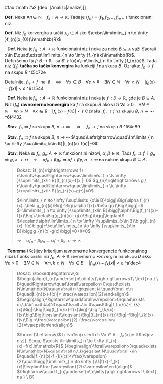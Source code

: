 #fax #math #a2 [deo [[Analiza|analize]]]
$\:$

**Def**. Neka $\forall n\in\mathbb{N}\quad f_{n}\,:A\to\mathbb{R}$. Tada je $(f_{n})=(f_{1},\,f_{2},\,\dots,\,f_{n},\dots)$ funkcionalni niz.

**Def**. Niz $f_{n}$ konvergira u tački $x_{0}\in A$ ako $\exists\lim\limits_{ n \to \infty }f_{n}(x_{0})\in\mathbb{R}$

$\:$
**Def.** Neka je $f_{n}\ :A\to\mathbb{R}$ funkcionalni niz i neka za neko $B\subseteq A$ važi $\forall x\in B\quad\exists\lim\limits_{ n \to \infty }f_{n}(x)\in\mathbb{R}$.
Definišemo fju $f:\ B\to \mathbb{R}\ \:$ sa $\ \:f(x)=\lim\limits_{ n \to \infty }f_{n}(x)$.
Tada niz $(f_{n})$ **tačka po tačku konvergira** ka funkciji $f$ na skupu $B$.
Oznaka: $f_{n}\to f$ na skupu $B$ ^05c72e

Detaljnije,
$f_{n}\to f\ \text{ na }\ B\quad\Leftrightarrow\quad\forall x\in B\quad \forall\varepsilon>0\quad\exists N\in\mathbb{N}\quad\forall n\geqslant N\quad|f_{n}(x)-f(x)|<\varepsilon$ ^641544

$\:$
**Def**. Neka je $f_{n}\ :A\to\mathbb{R}$ funkcionalni niz i neka je $f\,:B\to\mathbb{R}$, gde je $B\subseteq A$.
Niz $(f_{n})$ **ravnomerno konvergira** ka $f$ na skupu $B$ ako važi $\forall\varepsilon>0\quad\exists N\in\mathbb{N}\quad\forall n\geqslant N\quad\forall x\in B\quad|f_{n}(x)-f(x)|<\varepsilon$
Oznaka: $f_{n}\rightrightarrows f$ na skupu $B$, $n\to\infty$ ^6f4432

$\:$
**Stav**. $f_{n}\rightrightarrows f$ na skupu $B$, $n\to\infty$ $\quad\Rightarrow\quad$ $f_{n}\to f$ na skupu $B$ ^f64c89

$\:$
**Stav**. $f_{n}\rightrightarrows f$ na skupu $B$, $n\to\infty$ $\quad\Leftrightarrow\quad\lim\limits_{ n \to \infty }\sup\limits_{x\in B}|f_{n}(x)-f(x)|=0$


$\:$
**Stav**. Neka su $f_{n},\,g_{n}:\,A\to \mathbb{R}$ funkcionalni nizovi, $\alpha,\,\beta\in\mathbb{R}$. Tada $f_{n}\rightrightarrows f\ \text{ i }\ g_{n}\rightrightarrows g,\ n\to\infty\quad\Rightarrow\quad\alpha f_{n}+\beta g_{n}\rightrightarrows\alpha f+\beta g,\ n\to\infty$
na nekom skupu $B\subseteq A$.

> Dokaz:
> $f_{n}\rightrightarrows f,\ n\to\infty\quad\Rightarrow\quad\lim\limits_{ n \to \infty }\sup\limits_{x\in B}|f_{n}(x)-f(x)|=0$
> $g_{n}\rightrightarrows g,\ n\to\infty\quad\Rightarrow\quad\lim\limits_{ n \to \infty }\sup\limits_{x\in B}|g_{n}(x)-g(x)|=0$
> 
> $\lim\limits_{ n \to \infty }\sup\limits_{x\in B}\bigg|\Big(\alpha f_{n}(x)+\beta g_{n}(x)\Big)-\Big(\alpha f(x)+\beta g(x)\Big)\bigg|=$
> $=\lim\limits_{ n \to \infty }\sup\limits_{x\in B}\bigg|\alpha\Big(f_{n}(x)-f(x)\Big)+\beta\Big(g_{n}(x)- g(x)\Big)\bigg|\leqslant$
> $\leqslant\alpha\lim\limits_{ n \to \infty }\sup\limits_{x\in B}\bigg|f_{n}(x)-f(x)\bigg|+\beta\lim\limits_{ n \to \infty }\sup\limits_{x\in B}\bigg|g_{n}(x)-g(x)\bigg|=0+0=0$
> 
> $\Rightarrow\quad\alpha f_{n}+\beta g_{n}\rightrightarrows\alpha f+\beta g,\ n\to\infty$

$\:$
**Teorema** (Košijev kriterijum ravnomerne konvergencije funkcionalnog niza). 
Funkcionalni niz $f_{n}:\ A\to\mathbb{R}$ ravnomerno konvergira na skupu $B$ akko
$\forall\varepsilon>0\quad\exists N\in\mathbb{N}\quad\forall m,\,k\geqslant N\quad\forall x\in B\quad|f_{m}(x)-f_{k}(x)|<\varepsilon$ ^a1dec4

> Dokaz: $\boxed{\Rightarrow}$
> $\begin{align}f_{n}\underset{n\to\infty}\rightrightarrows f\ \text{ na } \ B\quad\Rightarrow\quad\forall\varepsilon>0\quad\exists N\in\mathbb{N}\quad\forall n \geqslant N \quad\forall x\in B\quad|f_{n}(x)-f(x)|< \frac{\varepsilon}{2}\end{align}$
> $\begin{align}\Rightarrow\quad\forall\varepsilon>0\quad\exists m,\,k\in\mathbb{N}\quad\forall x\in B\quad\Big|f_{m}(x)-f_{k}(x)\Big|=\Big|\big(f_{m}(x)-f(x)\big)-\big(f_{k}(x)-f(x)\big)\Big|\leqslant\\\leqslant \Big|(f_{m}(x)-f(x)\Big|+\Big|f_{k}(x)-f(x)\Big|<\frac{\varepsilon}{2}+\frac{\varepsilon}{2}=\varepsilon\end{align}$
> 
> $\boxed{\Leftarrow}$ Iz tvrđenja sledi da $\forall x\in B\quad f_{n}(x)$ je [[Košijev niz]]. 
> Stoga, $\exists \lim\limits_{ n \to \infty }f_{n}(x)=f(x)\in\mathbb{R}$
> $\begin{align}\forall\varepsilon>0\quad\exists N\in\mathbb{N}\quad\forall n,\,k\geqslant N\quad\forall x\in B\quad&|f_{n}(x)-f_{k}(x)|<\frac{\varepsilon}{2}\quad\bigg|\lim\limits_{ n \to \infty }\\&|f(x)-f_{k}(x)|\leqslant\frac{\varepsilon}{2}<\varepsilon\end{align}$
> $\Rightarrow\quad f_{n}\underset{n\to\infty}\rightrightarrows f\ \text{ na } \ B$